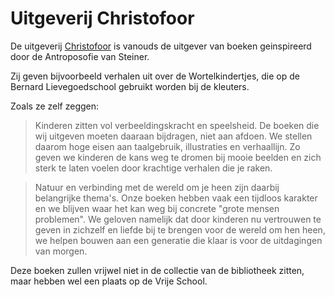 # Uitgeverij Christofoor

De uitgeverij [Christofoor](https://www.christofoor.nl/boeken/genres/kinder-en-jeugdboeken) is vanouds de uitgever van boeken geinspireerd door de Antroposofie van Steiner. 

Zij geven bijvoorbeeld verhalen uit over de Wortelkindertjes, die op de Bernard Lievegoedschool gebruikt worden bij de kleuters.

Zoals ze zelf zeggen:

> Kinderen zitten vol verbeeldingskracht en speelsheid. De boeken die wij uitgeven moeten daaraan bijdragen, niet aan afdoen. We stellen daarom hoge eisen aan taalgebruik, illustraties en verhaallijn. Zo geven we kinderen de kans weg te dromen bij mooie beelden en  zich sterk te laten voelen door krachtige verhalen die je raken.

> Natuur en verbinding met de wereld om je heen zijn daarbij belangrijke thema's. Onze boeken hebben vaak een tijdloos karakter en we blijven waar het kan weg bij concrete "grote mensen problemen". We geloven namelijk dat door kinderen nu vertrouwen te geven in zichzelf en liefde bij te brengen voor de wereld om hen heen, we helpen bouwen aan een generatie die klaar is voor de uitdagingen van morgen.

Deze boeken zullen vrijwel niet in de collectie van de bibliotheek zitten, maar hebben wel een plaats op de Vrije School.